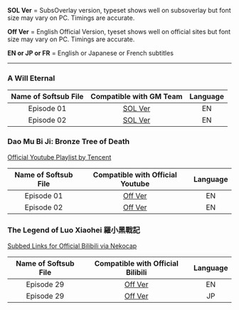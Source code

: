 **SOL Ver**         = SubsOverlay version, typeset shows well on subsoverlay but font size may vary on PC. Timings are accurate.


**Off Ver**         = English Official Version, tyeset shows well on official sites but font size may vary on PC. Timings are accurate.


**EN or JP or FR**  = English or Japanese or French subtitles


-----

### A Will Eternal

| Name of Softsub File | Compatible with GM Team | Language |
| :-: | :-: | :-: |
| Episode 01 | <a href="https://wuzimiko.github.io/subsoverlay/awilleternal/subs/SOLverAWE12.ass">SOL Ver</a>  | EN |
| Episode 02 | <a href="https://wuzimiko.github.io/subsoverlay/awilleternal/subs/SOLverAWE13.ass">SOL Ver</a>  | EN |


### Dao Mu Bi Ji: Bronze Tree of Death

<a href="https://www.youtube.com/playlist?list=PLxOs22nkVmnKroGV7O6qMwZ59RW31elGF">Official Youtube Playlist by Tencent</a>

| Name of Softsub File | Compatible with Official Youtube | Language |
| :-: | :-: | :-: |
| Episode 01 | <a href="https://wuzimiko.github.io/subsoverlay/bronzetreeofdeath/subs/OffverDMBJ01.ass">Off Ver</a>  | EN |
| Episode 02 | <a href="https://wuzimiko.github.io/subsoverlay/bronzetreeofdeath/subs/OffverDMBJ02.ass">Off Ver</a>  | EN |


### The Legend of Luo Xiaohei 羅小黑戰記
<a href="https://nekocap.com/capper/DF3YHpusniF">Subbed Links for Official Bilibili via Nekocap</a>

| Name of Softsub File | Compatible with Official Bilibili | Language |
| :-: | :-: | :-: |
| Episode 29 | <a href="https://wuzimiko.github.io/subsoverlay/luoxiaohei/subs/ENOffVerLuoXiaoHeiEP29.ass">Off Ver</a>  | EN |
| Episode 29 | <a href="https://wuzimiko.github.io/subsoverlay/luoxiaohei/subs/JPOffVerLuoXiaoHeiEP29.ass">Off Ver</a>  | JP |
